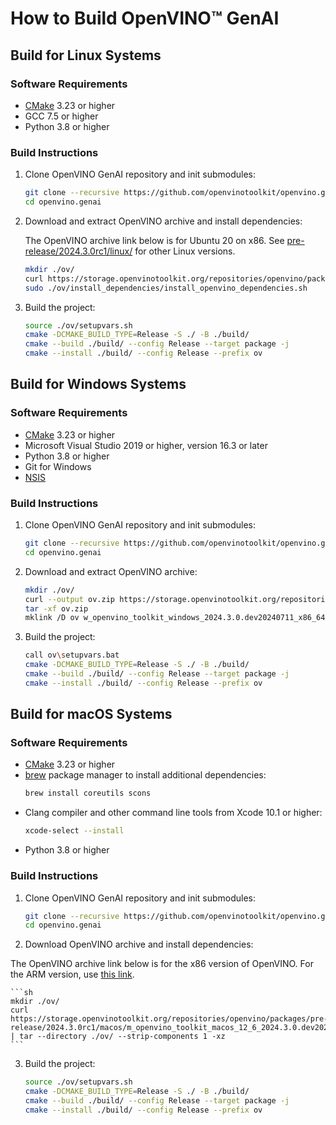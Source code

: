 # How to Build OpenVINO™ GenAI

## Build for Linux Systems

### Software Requirements 

- [CMake](https://cmake.org/download/) 3.23 or higher
- GCC 7.5 or higher
- Python 3.8 or higher

### Build Instructions

1. Clone OpenVINO GenAI repository and init submodules:
    ```sh
    git clone --recursive https://github.com/openvinotoolkit/openvino.genai.git
    cd openvino.genai
    ```
2. Download and extract OpenVINO archive and install dependencies:

   The OpenVINO archive link below is for Ubuntu 20 on x86. See [pre-release/2024.3.0rc1/linux/](https://storage.openvinotoolkit.org/repositories/openvino/packages/pre-release/2024.3.0rc1/linux/) for other Linux versions.

    ```sh
    mkdir ./ov/
    curl https://storage.openvinotoolkit.org/repositories/openvino/packages/pre-release/2024.3.0rc1/linux/l_openvino_toolkit_ubuntu20_2024.3.0.dev20240711_x86_64.tgz | tar --directory ./ov/ --strip-components 1 -xz
    sudo ./ov/install_dependencies/install_openvino_dependencies.sh
    ```
3. Build the project:
    ```sh
    source ./ov/setupvars.sh
    cmake -DCMAKE_BUILD_TYPE=Release -S ./ -B ./build/
    cmake --build ./build/ --config Release --target package -j
    cmake --install ./build/ --config Release --prefix ov
    ```

## Build for Windows Systems

### Software Requirements 

- [CMake](https://cmake.org/download/) 3.23 or higher
- Microsoft Visual Studio 2019 or higher, version 16.3 or later
- Python 3.8 or higher
- Git for Windows
- [NSIS](https://sourceforge.net/projects/nsis/)

### Build Instructions

1. Clone OpenVINO GenAI repository and init submodules:
    ```sh
    git clone --recursive https://github.com/openvinotoolkit/openvino.genai.git
    cd openvino.genai
    ```
2. Download and extract OpenVINO archive:
    ```sh
    mkdir ./ov/
    curl --output ov.zip https://storage.openvinotoolkit.org/repositories/openvino/packages/pre-release/2024.3.0rc1/windows/w_openvino_toolkit_windows_2024.3.0.dev20240711_x86_64.zip
    tar -xf ov.zip
    mklink /D ov w_openvino_toolkit_windows_2024.3.0.dev20240711_x86_64
    ```
3. Build the project:
    ```sh
    call ov\setupvars.bat
    cmake -DCMAKE_BUILD_TYPE=Release -S ./ -B ./build/
    cmake --build ./build/ --config Release --target package -j
    cmake --install ./build/ --config Release --prefix ov
    ```

## Build for macOS Systems

### Software Requirements

- [CMake](https://cmake.org/download/) 3.23 or higher
- [brew](https://brew.sh/) package manager to install additional dependencies:
    ```sh
    brew install coreutils scons
    ```
- Clang compiler and other command line tools from Xcode 10.1 or higher:
    ```sh
    xcode-select --install
    ```
- Python 3.8 or higher

### Build Instructions

1. Clone OpenVINO GenAI repository and init submodules:
    ```sh
    git clone --recursive https://github.com/openvinotoolkit/openvino.genai.git
    cd openvino.genai
    ```
2. Download OpenVINO archive and install dependencies:

The OpenVINO archive link below is for the x86 version of OpenVINO. For the ARM version, use [this link](https://storage.openvinotoolkit.org/repositories/openvino/packages/pre-release/2024.3.0rc1/macos/m_openvino_toolkit_macos_12_6_2024.3.0.dev20240711_arm64.tgz).

    ```sh
    mkdir ./ov/
    curl https://storage.openvinotoolkit.org/repositories/openvino/packages/pre-release/2024.3.0rc1/macos/m_openvino_toolkit_macos_12_6_2024.3.0.dev20240711_x86_64.tgz | tar --directory ./ov/ --strip-components 1 -xz
    ```
3. Build the project:
    ```sh
    source ./ov/setupvars.sh
    cmake -DCMAKE_BUILD_TYPE=Release -S ./ -B ./build/
    cmake --build ./build/ --config Release --target package -j
    cmake --install ./build/ --config Release --prefix ov
    ```
